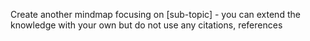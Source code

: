 Create another mindmap focusing on [sub-topic] - you can extend the knowledge with your own but do not use any citations, references